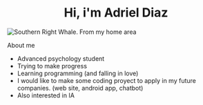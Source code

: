 <div align ="center">
<h1 align="center">Hi, i'm Adriel Diaz</h1>
</div>
<img scr = "https://defonline.com.ar/wp-content/uploads/2011/06/DEF-5.jpg" alt = "Southern Right Whale. From my home area">


About me

- Advanced psychology student
- Trying to make progress
- Learning programming (and falling in love)
- I would like to make some coding proyect to apply in my future companies. (web site, android app, chatbot)
- Also interested in IA



